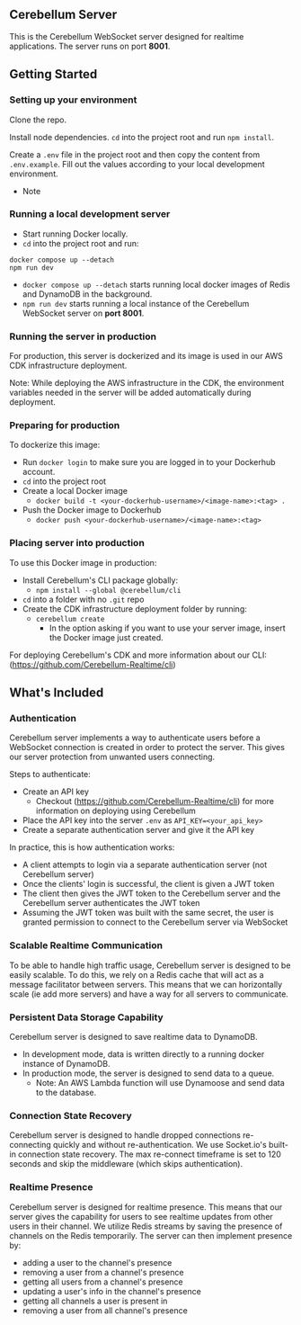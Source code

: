 ## Cerebellum Server

This is the Cerebellum WebSocket server designed for realtime applications. The server runs on port **8001**.

## Getting Started

### Setting up your environment

Clone the repo.

Install node dependencies. `cd` into the project root and run `npm install`.

Create a `.env` file in the project root and then copy the content from `.env.example`. Fill out the values according to your local development environment.

- Note

### Running a local development server

- Start running Docker locally.
- `cd` into the project root and run:

```
docker compose up --detach
npm run dev
```

- `docker compose up --detach` starts running local docker images of Redis and DynamoDB in the background.
- `npm run dev` starts running a local instance of the Cerebellum WebSocket server on **port 8001**.

### Running the server in production

For production, this server is dockerized and its image is used in our AWS CDK infrastructure deployment.

Note: While deploying the AWS infrastructure in the CDK, the environment variables needed in the server will be added automatically during deployment.

### Preparing for production

To dockerize this image:

- Run `docker login` to make sure you are logged in to your Dockerhub account.
- `cd` into the project root
- Create a local Docker image
  - `docker build -t <your-dockerhub-username>/<image-name>:<tag> .`
- Push the Docker image to Dockerhub
  - `docker push <your-dockerhub-username>/<image-name>:<tag>`

### Placing server into production

To use this Docker image in production:

- Install Cerebellum's CLI package globally:
  - `npm install --global @cerebellum/cli`
- `cd` into a folder with no `.git` repo
- Create the CDK infrastructure deployment folder by running:
  - `cerebellum create`
    - In the option asking if you want to use your server image, insert the Docker image just created.

For deploying Cerebellum's CDK and more information about our CLI: (https://github.com/Cerebellum-Realtime/cli)

## What's Included

### Authentication

Cerebellum server implements a way to authenticate users before a WebSocket connection is created in order to protect the server. This gives our server protection from unwanted users connecting.

Steps to authenticate:

- Create an API key
  - Checkout (https://github.com/Cerebellum-Realtime/cli) for more information on deploying using Cerebellum
- Place the API key into the server `.env` as `API_KEY=<your_api_key>`
- Create a separate authentication server and give it the API key

In practice, this is how authentication works:

- A client attempts to login via a separate authentication server (not Cerebellum server)
- Once the clients' login is successful, the client is given a JWT token
- The client then gives the JWT token to the Cerebellum server and the Cerebellum server authenticates the JWT token
- Assuming the JWT token was built with the same secret, the user is granted permission to connect to the Cerebellum server via WebSocket

### Scalable Realtime Communication

To be able to handle high traffic usage, Cerebellum server is designed to be easily scalable. To do this, we rely on a Redis cache that will act as a message facilitator between servers. This means that we can horizontally scale (ie add more servers) and have a way for all servers to communicate.

### Persistent Data Storage Capability

Cerebellum server is designed to save realtime data to DynamoDB.

- In development mode, data is written directly to a running docker instance of DynamoDB.
- In production mode, the server is designed to send data to a queue.
  - Note: An AWS Lambda function will use Dynamoose and send data to the database.

### Connection State Recovery

Cerebellum server is designed to handle dropped connections re-connecting quickly and without re-authentication. We use Socket.io's built-in connection state recovery. The max re-connect timeframe is set to 120 seconds and skip the middleware (which skips authentication).

### Realtime Presence

Cerebellum server is designed for realtime presence. This means that our server gives the capability for users to see realtime updates from other users in their channel. We utilize Redis streams by saving the presence of channels on the Redis temporarily. The server can then implement presence by:

- adding a user to the channel's presence
- removing a user from a channel's presence
- getting all users from a channel's presence
- updating a user's info in the channel's presence
- getting all channels a user is present in
- removing a user from all channel's presence

